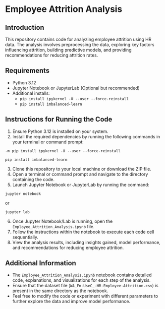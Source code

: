 # Employee Attrition Analysis

## Introduction
This repository contains code for analyzing employee attrition using HR data. The analysis involves preprocessing the data, exploring key factors influencing attrition, building predictive models, and providing recommendations for reducing attrition rates.

## Requirements
- Python 3.12
- Jupyter Notebook or JupyterLab (Optional but recommended)
- Additional installs:
  - `pip install ipykernel -U --user --force-reinstall`
  - `pip install imbalanced-learn`

## Instructions for Running the Code
1. Ensure Python 3.12 is installed on your system.
2. Install the required dependencies by running the following commands in your terminal or command prompt:
```
-m pip install ipykernel -U --user --force-reinstall
```
```
pip install imbalanced-learn
```
3. Clone this repository to your local machine or download the ZIP file.
4. Open a terminal or command prompt and navigate to the directory containing the code.
5. Launch Jupyter Notebook or JupyterLab by running the command:
```
jupyter notebook
```
or
```
jupyter lab
```
6. Once Jupyter Notebook/Lab is running, open the `Employee_Attrition_Analysis.ipynb` file.
7. Follow the instructions within the notebook to execute each code cell sequentially.
8. View the analysis results, including insights gained, model performance, and recommendations for reducing employee attrition.

## Additional Information
- The `Employee_Attrition_Analysis.ipynb` notebook contains detailed code, explanations, and visualizations for each step of the analysis.
- Ensure that the dataset file (`WA_Fn-UseC_-HR-Employee-Attrition.csv`) is present in the same directory as the notebook.
- Feel free to modify the code or experiment with different parameters to further explore the data and improve model performance.



